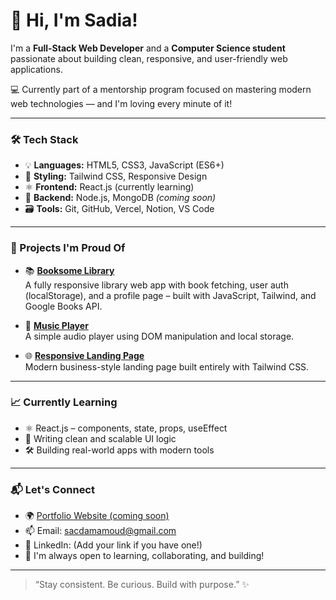 # 👋 Hi, I'm Sadia!

I'm a **Full-Stack Web Developer** and a **Computer Science student** passionate about building clean, responsive, and user-friendly web applications.

💻 Currently part of a mentorship program focused on mastering modern web technologies — and I'm loving every minute of it!

---

### 🛠 Tech Stack
- 💡 **Languages:** HTML5, CSS3, JavaScript (ES6+)
- 🎨 **Styling:** Tailwind CSS, Responsive Design
- ⚛️ **Frontend:** React.js (currently learning)
- 🧩 **Backend:** Node.js, MongoDB *(coming soon)*
- 🗃️ **Tools:** Git, GitHub, Vercel, Notion, VS Code

---

### 🚀 Projects I'm Proud Of

- 📚 [**Booksome Library**](https://booksome-library.vercel.app/pages/dashboard.html)  
  A fully responsive library web app with book fetching, user auth (localStorage), and a profile page – built with JavaScript, Tailwind, and Google Books API.

- 🎵 [**Music Player**](https://vercel.com/sadiyas-projects-0b74238e/music-player)  
  A simple audio player using DOM manipulation and local storage.

- 🌐 [**Responsive Landing Page**](https://github.com/sadiya959/tailwind-landing-page)  
  Modern business-style landing page built entirely with Tailwind CSS.

---

### 📈 Currently Learning
- ⚛️ React.js – components, state, props, useEffect
- 🧠 Writing clean and scalable UI logic
- 🛠️ Building real-world apps with modern tools

---

### 📬 Let's Connect

- 🌍 [Portfolio Website (coming soon)]()
- 📫 Email: sacdamamoud@gmail.com
- 🧠 LinkedIn: (Add your link if you have one!)
- 🌱 I'm always open to learning, collaborating, and building!

---

> “Stay consistent. Be curious. Build with purpose.” ✨

